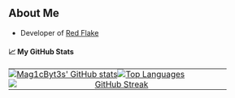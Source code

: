 ## About Me

- Developer of <a href="https://github.com/Red-Flake/red-flake-nix">Red Flake</a>

#### &#x1f4c8; My GitHub Stats

<!-- prettier-ignore-start -->
<table style="border-collapse: collapse; border: none;">
  <tr style="background-color: transparent;">
    <td style="border: none; padding: 0; background-color: transparent; width: 50%;">
      <a href="https://github.com/anuraghazra/github-readme-stats">
        <img src="https://github-readme-stats.vercel.app/api?username=Mag1cByt3s&show=reviews,discussions_started,discussions_answered,prs_merged,prs_merged_percentage&show_icons=true&theme=tokyonight" alt="Mag1cByt3s' GitHub stats" style="max-width: 100%; display: block;">
      </a>
    </td>
    <td style="border: none; padding: 0; background-color: transparent; width: 50%;">
      <a href="https://github.com/anuraghazra/github-readme-stats">
        <img src="https://github-readme-stats.vercel.app/api/top-langs/?username=Mag1cByt3s&langs_count=8&size_weight=0.5&count_weight=0.5&theme=tokyonight&layout=compact" alt="Top Languages" style="max-width: 100%; display: block;">
      </a>
    </td>
  </tr>
  <tr style="background-color: transparent;">
    <td colspan="2" align="center" style="border: none; padding: 0; background-color: transparent;">
      <a href="https://git.io/streak-stats">
        <img src="https://streak-stats.demolab.com/?user=Mag1cByt3s&theme=tokyonight" alt="GitHub Streak" style="max-width: 100%; display: block;">
      </a>
    </td>
  </tr>
</table>
<!-- prettier-ignore-end -->
